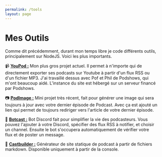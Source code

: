 ```yaml
---
permalink: /tools
layout: page
---
```

# Mes Outils

Comme dit précédemment, durant mon temps libre je code différents outils, principalement sur NodeJS. Voici les plus importants.

📹 [**<u>YouPod :</u>**](https://app.youpod.io) Mon plus gros projet actuel. Il permet à n'importe qui de directement exporter ses podcasts sur Youtube à partir d'un flux RSS ou d'un fichier MP3. J'ai travaillé dessus avec Pof et Phil de Podshows, qui m'ont beaucoup aidé. L'instance du site est hébergé sur un serveur financé par Podshows.

📷 [**<u>PodImage :</u>**](https://podimage.bigaston.me) Mini projet très récent, fait pour générer une image qui sera toujours à jour avec votre dernier épisode de Podcast. Avec ça est ajouté un lien qui permet de toujours rediriger vers l'article de votre dernier épisode.

🤖 [**<u>Botcast :</u>**](https://bigaston.github.io/Botcast/) Bot Discord fait pour simplifier la vie des podcasteurs. Vous pouvez l'ajouter à votre Discord, spécifier des flux RSS à notifier, et choisir un channel. Ensuite le bot s'occupera automatiquement de vérifier votre flux et de poster un message.

🔨 [**<u>Castbuilder :</u>**](https://bigaston.github.io/castbuilder/) Générateur de site statique de podcast à partir de fichiers markdown. Disponible uniquement à partir de la console.